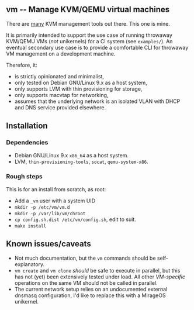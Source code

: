## vm -- Manage KVM/QEMU virtual machines

There are [many](https://www.linux-kvm.org/page/Management_Tools) KVM
management tools out there. This one is mine.

It is primarily intended to support the use case of running throwaway KVM/QEMU
VMs (_not_ unikernels) for a CI system (see `examples/`). An eventual secondary
use case is to provide a comfortable CLI for throwaway VM management on a
development machine.

Therefore, it:

- is strictly opinionated and minimalist,
- only tested on Debian GNU/Linux 9.x as a host system,
- only supports LVM with thin provisioning for storage,
- only supports macvtap for networking,
- assumes that the underlying network is an isolated VLAN with DHCP and DNS
  service provided elsewhere.

## Installation

### Dependencies

- Debian GNU/Linux 9.x `x86_64` as a host system.
- LVM, `thin-provisioning-tools`, `socat`, `qemu-system-x86`.

### Rough steps

This is for an install from scratch, as root:

- Add a `_vm` user with a system UID
- `mkdir -p /etc/vm/vm.d`
- `mkdir -p /var/lib/vm/chroot`
- `cp config.sh.dist /etc/vm/config.sh`, edit to suit.
- `make install`

## Known issues/caveats

- Not much documentation, but the `vm` commands should be self-explanatory.
- `vm create` and `vm clone` _should_ be safe to execute in parallel, but this
  has not (yet) been extensively tested under load. All other _VM-specific_
  operations on the same VM should not be called in parallel.
- The current network setup relies on an undocumented external dnsmasq
  configuration, I'd like to replace this with a MirageOS unikernel.

